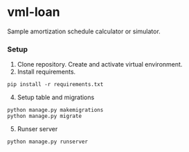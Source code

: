 # vml-loan
Sample amortization schedule calculator or simulator.

### Setup
1. Clone repository. Create and activate virtual environment.
2. Install requirements.
```
pip install -r requirements.txt
```       
4. Setup table and migrations
```
python manage.py makemigrations
python manage.py migrate
```
5. Runser server
```
python manage.py runserver
```
    
